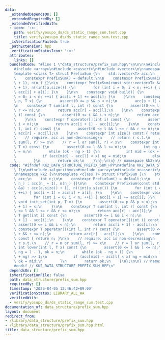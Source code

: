 ```yaml
---
data:
  _extendedDependsOn: []
  _extendedRequiredBy: []
  _extendedVerifiedWith:
  - icon: ':x:'
    path: verify/yosupo_ds/ds_static_range_sum.test.cpp
    title: verify/yosupo_ds/ds_static_range_sum.test.cpp
  _isVerificationFailed: true
  _pathExtension: hpp
  _verificationStatusIcon: ':x:'
  attributes:
    links: []
  bundledCode: "#line 1 \"data_structure/prefix_sum.hpp\"\n\n\n\n#include <algorithm>\n\
    #include <array>\n#include <cassert>\n#include <vector>\n\nnamespace kk2 {\n\n\
    template <class T> struct PrefixSum {\n    std::vector<T> acc;\n    int n;\n\n\
    \    constexpr PrefixSum() = default;\n\n    constexpr PrefixSum(int n_) : acc(n_\
    \ + 1), n(n_) {}\n\n    constexpr PrefixSum(const std::vector<T> &a) : acc(a.size()\
    \ + 1), n((int)a.size()) {\n        for (int i = 0; i < n; ++i) { acc[i + 1] =\
    \ acc[i] + a[i]; }\n    }\n\n    constexpr void build() {\n        for (int i\
    \ = 0; i < n; ++i) { acc[i + 1] += acc[i]; }\n    }\n\n    constexpr void init_set(int\
    \ p, T x) {\n        assert(0 <= p && p < n);\n        acc[p + 1] = x;\n    }\n\
    \n    constexpr T sum(int l, int r) const {\n        assert(0 <= l && l <= r &&\
    \ r <= n);\n        return acc[r] - acc[l];\n    }\n\n    constexpr T get(int\
    \ i) const {\n        assert(0 <= i && i < n);\n        return acc[i + 1] - acc[i];\n\
    \    }\n\n    constexpr T operator[](int i) const {\n        assert(0 <= i &&\
    \ i < n);\n        return acc[i + 1] - acc[i];\n    }\n\n    constexpr T operator()(int\
    \ l, int r) const {\n        assert(0 <= l && l <= r && r <= n);\n        return\
    \ acc[r] - acc[l];\n    }\n\n    constexpr int size() const { return n; }\n\n\
    \    // require: acc is non-decreasing\n    // return r s.t.\n    // r = n or\
    \ sum(l, r) >= x\n    // r = l or sum(l, r) < x\n    constexpr int lower(int l,\
    \ T x) const {\n        assert(0 <= l && l <= n);\n        int ng = l - 1, ok\
    \ = n;\n        while (ok - ng > 1) {\n            int mid = (ok + ng) >> 1;\n\
    \            if (acc[mid] - acc[l] < x) ng = mid;\n            else ok = mid;\n\
    \        }\n        return ok;\n    }\n};\n\n} // namespace kk2\n\n\n"
  code: "#ifndef KK2_DATA_STRUCTURE_PREFIX_SUM_HPP\n#define KK2_DATA_STRUCTURE_PREFIX_SUM_HPP\
    \ 1\n\n#include <algorithm>\n#include <array>\n#include <cassert>\n#include <vector>\n\
    \nnamespace kk2 {\n\ntemplate <class T> struct PrefixSum {\n    std::vector<T>\
    \ acc;\n    int n;\n\n    constexpr PrefixSum() = default;\n\n    constexpr PrefixSum(int\
    \ n_) : acc(n_ + 1), n(n_) {}\n\n    constexpr PrefixSum(const std::vector<T>\
    \ &a) : acc(a.size() + 1), n((int)a.size()) {\n        for (int i = 0; i < n;\
    \ ++i) { acc[i + 1] = acc[i] + a[i]; }\n    }\n\n    constexpr void build() {\n\
    \        for (int i = 0; i < n; ++i) { acc[i + 1] += acc[i]; }\n    }\n\n    constexpr\
    \ void init_set(int p, T x) {\n        assert(0 <= p && p < n);\n        acc[p\
    \ + 1] = x;\n    }\n\n    constexpr T sum(int l, int r) const {\n        assert(0\
    \ <= l && l <= r && r <= n);\n        return acc[r] - acc[l];\n    }\n\n    constexpr\
    \ T get(int i) const {\n        assert(0 <= i && i < n);\n        return acc[i\
    \ + 1] - acc[i];\n    }\n\n    constexpr T operator[](int i) const {\n       \
    \ assert(0 <= i && i < n);\n        return acc[i + 1] - acc[i];\n    }\n\n   \
    \ constexpr T operator()(int l, int r) const {\n        assert(0 <= l && l <=\
    \ r && r <= n);\n        return acc[r] - acc[l];\n    }\n\n    constexpr int size()\
    \ const { return n; }\n\n    // require: acc is non-decreasing\n    // return\
    \ r s.t.\n    // r = n or sum(l, r) >= x\n    // r = l or sum(l, r) < x\n    constexpr\
    \ int lower(int l, T x) const {\n        assert(0 <= l && l <= n);\n        int\
    \ ng = l - 1, ok = n;\n        while (ok - ng > 1) {\n            int mid = (ok\
    \ + ng) >> 1;\n            if (acc[mid] - acc[l] < x) ng = mid;\n            else\
    \ ok = mid;\n        }\n        return ok;\n    }\n};\n\n} // namespace kk2\n\n\
    #endif // KK2_DATA_STRUCTURE_PREFIX_SUM_HPP\n"
  dependsOn: []
  isVerificationFile: false
  path: data_structure/prefix_sum.hpp
  requiredBy: []
  timestamp: '2025-04-05 12:46:42+09:00'
  verificationStatus: LIBRARY_ALL_WA
  verifiedWith:
  - verify/yosupo_ds/ds_static_range_sum.test.cpp
documentation_of: data_structure/prefix_sum.hpp
layout: document
redirect_from:
- /library/data_structure/prefix_sum.hpp
- /library/data_structure/prefix_sum.hpp.html
title: data_structure/prefix_sum.hpp
---
```

